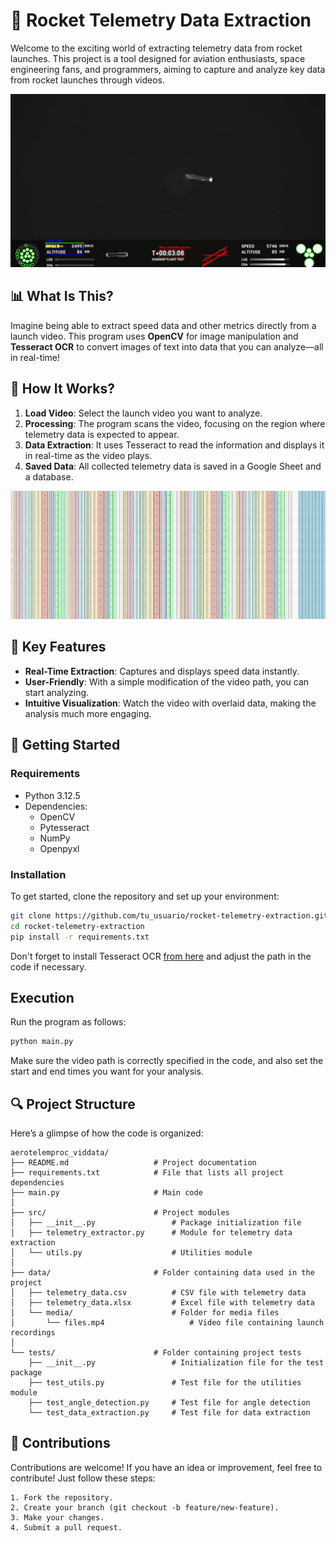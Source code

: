 # 🚀 Rocket Telemetry Data Extraction

Welcome to the exciting world of extracting telemetry data from rocket launches. This project is a tool designed for aviation enthusiasts, space engineering fans, and programmers, aiming to capture and analyze key data from rocket launches through videos.

![Image1](https://github.com/mateosolinho/AeroTelemProc_VidData/blob/main/assets/3.jpg)

## 📊 What Is This?

Imagine being able to extract speed data and other metrics directly from a launch video. This program uses **OpenCV** for image manipulation and **Tesseract OCR** to convert images of text into data that you can analyze—all in real-time!

## 🔧 How It Works?

1. **Load Video**: Select the launch video you want to analyze.
2. **Processing**: The program scans the video, focusing on the region where telemetry data is expected to appear.
3. **Data Extraction**: It uses Tesseract to read the information and displays it in real-time as the video plays.
4. **Saved Data**: All collected telemetry data is saved in a Google Sheet and a database.

![Image2](https://github.com/mateosolinho/AeroTelemProc_VidData/blob/main/assets/1.jpg)

## 🌟 Key Features

- **Real-Time Extraction**: Captures and displays speed data instantly.
- **User-Friendly**: With a simple modification of the video path, you can start analyzing.
- **Intuitive Visualization**: Watch the video with overlaid data, making the analysis much more engaging.

## 🚀 Getting Started

### Requirements

- Python 3.12.5
- Dependencies:
  - OpenCV
  - Pytesseract
  - NumPy
  - Openpyxl

### Installation

To get started, clone the repository and set up your environment:

```bash
git clone https://github.com/tu_usuario/rocket-telemetry-extraction.git
cd rocket-telemetry-extraction
pip install -r requirements.txt
```

Don't forget to install Tesseract OCR [from here](https://github.com/tesseract-ocr/tesseract) and adjust the path in the code if necessary.

## Execution

Run the program as follows:

```bash
python main.py
```

Make sure the video path is correctly specified in the code, and also set the start and end times you want for your analysis.

## 🔍 Project Structure

Here’s a glimpse of how the code is organized:

```plaintext
aerotelemproc_viddata/
├── README.md                   # Project documentation
├── requirements.txt            # File that lists all project dependencies
├── main.py                     # Main code
│
├── src/                        # Project modules
│   ├── __init__.py                 # Package initialization file
│   ├── telemetry_extractor.py      # Module for telemetry data extraction
│   └── utils.py                    # Utilities module
│ 
├── data/                       # Folder containing data used in the project
│   ├── telemetry_data.csv          # CSV file with telemetry data
│   ├── telemetry_data.xlsx         # Excel file with telemetry data
│   └── media/                      # Folder for media files
│       └── files.mp4                   # Video file containing launch recordings
│ 
└── tests/                      # Folder containing project tests
    ├── __init__.py                 # Initialization file for the test package
    ├── test_utils.py               # Test file for the utilities module
    ├── test_angle_detection.py     # Test file for angle detection
    └── test_data_extraction.py     # Test file for data extraction
```

## 🙌 Contributions

Contributions are welcome! If you have an idea or improvement, feel free to contribute! Just follow these steps:

    1. Fork the repository.
    2. Create your branch (git checkout -b feature/new-feature).
    3. Make your changes.
    4. Submit a pull request.
